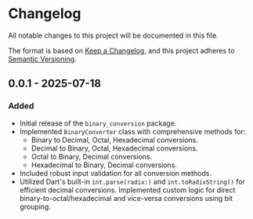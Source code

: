 # Changelog

All notable changes to this project will be documented in this file.

The format is based on [Keep a Changelog](https://keepachangelog.com/en/1.0.0/), and this project adheres to [Semantic Versioning](https://semver.org/spec/v2.0.0.html).

## 0.0.1 - 2025-07-18

### Added

- Initial release of the `binary_conversion` package.
- Implemented `BinaryConverter` class with comprehensive methods for:
  - Binary to Decimal, Octal, Hexadecimal conversions.
  - Decimal to Binary, Octal, Hexadecimal conversions.
  - Octal to Binary, Decimal conversions.
  - Hexadecimal to Binary, Decimal conversions.
- Included robust input validation for all conversion methods.
- Utilized Dart's built-in `int.parse(radix:)` and `int.toRadixString()` for efficient decimal conversions.
Implemented custom logic for direct binary-to-octal/hexadecimal and vice-versa conversions using bit grouping.